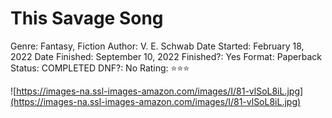 # This Savage Song

Genre: Fantasy, Fiction
Author: V. E. Schwab
Date Started: February 18, 2022
Date Finished: September 10, 2022
Finished?: Yes
Format: Paperback
Status: COMPLETED
DNF?: No
Rating: ⭐️⭐️⭐️

![https://images-na.ssl-images-amazon.com/images/I/81-vlSoL8iL.jpg](https://images-na.ssl-images-amazon.com/images/I/81-vlSoL8iL.jpg)